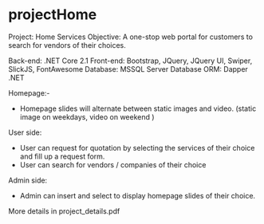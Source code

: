 # projectHome

Project: Home Services 
Objective: A one-stop web portal for customers to search for vendors of their choices.

Back-end: .NET Core 2.1 
Front-end: Bootstrap, JQuery, JQuery UI, Swiper, SlickJS, FontAwesome 
Database: MSSQL Server 
Database ORM: Dapper .NET

Homepage:-
- Homepage slides will alternate between static images and video. (static image on weekdays, video on weekend )

User side:
- User can request for quotation by selecting the services of their choice and fill up a request form.
- User can search for vendors / companies of their choice

Admin side:
- Admin can insert and select to display homepage slides of their choice.

More details in project_details.pdf